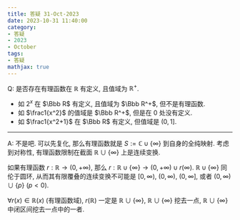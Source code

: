 ```yaml
---
title: 答疑 31-Oct-2023
date: 2023-10-31 11:40:00
category: 
- 答疑
- 2023
- October
tags: 
- 答疑
mathjax: true
---
```


Q: 是否存在有理函数在 $\mathbb R$ 有定义, 且值域为 $\mathbb R^+$.

* 如 $2^x$ 在 $\Bbb R$ 有定义, 且值域为 $\Bbb R^+$, 但不是有理函数.
* 如 $\frac1{x^2}$ 的值域是 $\Bbb R^+$, 但是在 $0$ 处没有定义.
* 如 $\frac1{x^2+1}$ 在 $\Bbb R$ 有定义, 但值域是 $(0,1]$.

***

A: 不是吧. 可以先复化, 那么有理函数就是 $S:=\mathbb C\cup \{\infty\}$ 到自身的全纯映射. 考虑到对称性, 有理函数限制在截面 $\mathbb R\cup\{\infty\}$ 上是连续变换.

如果有理函数 $r:\mathbb R\to (0,+\infty)$, 那么 $r:\mathbb R\cup\{\infty\}\to (0,+\infty)\cup r(\infty)$. $\mathbb R\cup\{\infty\}$ 同伦于圆环, 从而其有限覆叠的连续变换不可能是 $[0,\infty)$, $(0,\infty)$, $(0,\infty]$, 或者 $(0,\infty)\cup \{p\}$ ($p<0$).

$\forall r(x)\in \mathbb R(x)$ (有理函数域), $r(\mathbb R)$ 一定是 $\mathbb R\cup\{\infty\}$, $\mathbb R\cup\{\infty\}$ 挖去一点, $\mathbb R\cup\{\infty\}$ 中闭区间挖去一点中的一者.
